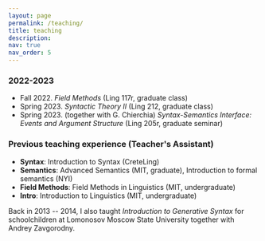 ```yaml
---
layout: page
permalink: /teaching/
title: teaching
description:
nav: true
nav_order: 5
---
```


### **2022-2023**

* Fall 2022. *Field Methods* (Ling 117r, graduate class)
* Spring 2023. *Syntactic Theory II* (Ling 212, graduate class)
* Spring 2023. (together with G. Chierchia) *Syntax-Semantics Interface: Events and Argument Structure* (Ling 205r, graduate seminar)



### **Previous teaching experience (Teacher's Assistant)**

* **Syntax**: Introduction to Syntax (CreteLing)
* **Semantics**: Advanced Semantics (MIT, graduate), Introduction to formal semantics (NYI)
* **Field Methods**: Field Methods in Linguistics (MIT, undergraduate)
* **Intro**: Introduction to Linguistics (MIT, undergraduate)

Back in 2013 -- 2014, I also taught *Introduction to Generative Syntax* for schoolchildren at Lomonosov Moscow State University together with Andrey Zavgorodny.


<!---### Syntax
* TA for *Introduction to Syntax* at the 2nd Crete Summer School of Linguistics (Instructor: Sabine Iatridou), 2018.
* Instructor (together with Andrey Zavgorodny) for *Introduction to the generative syntax*, seminar for schoolchildren at the Department of Structural and Applied Linguistics, Lomonosov Moscow State University, Sept. 2013 – May 2014.

### Semantics
* TA for *Advanced Semantics* (24.973, graduate class) at MIT (Instructor: Martin Hackl). 2021.
* TA for *Introduction to formal semantics* at the  NY-St. Petersburg Institute of Linguistics, Cognition and Culture (Instructor: Sergei Tatevosov), 2016.
* TA for *Introduction to formal semantics* at the NY-St. Petersburg Institute of Linguistics, Cognition and Culture (Instructors: Philippe Schlenker & Sergei Tatevosov), 2015.

### Fieldwork
* TA for *Field Methods in Linguistics* at MIT (24.909, undergraduate class, Language: Wolof, Instructor: Adam Albright), Fall 2018.

### Intro
*  TA for *Introduction to Linguistics* (24.900, undergraduate class) at MIT (Instructor: David Pesetsky).--->
